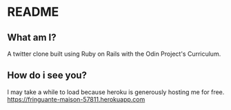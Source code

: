# README


## What am I?
A twitter clone built using Ruby on Rails with the Odin Project's Curriculum.

## How do i see you?
I may take a while to load because heroku is generously hosting me for free.
https://fringuante-maison-57811.herokuapp.com
